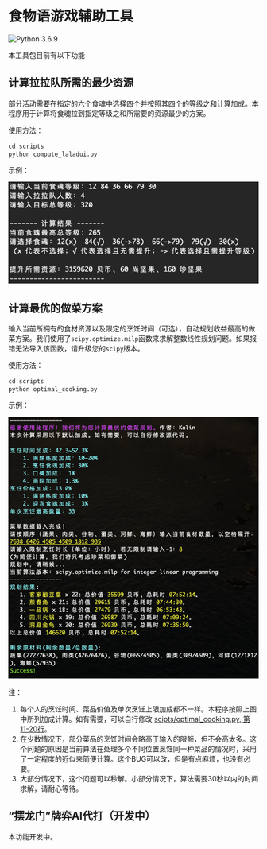 # 食物语游戏辅助工具
![Python 3.6.9](https://img.shields.io/badge/python-3.6.9-green.svg?style=plastic)

本工具包目前有以下功能

## 计算拉拉队所需的最少资源

部分活动需要在指定的六个食魂中选择四个并按照其四个的等级之和计算加成。本程序用于计算将食魂拉到指定等级之和所需要的资源最少的方案。

使用方法：

```shell
cd scripts
python compute_laladui.py
```

示例：

<img src="figures/laladui_example.png">


## 计算最优的做菜方案

输入当前所拥有的食材资源以及限定的烹饪时间（可选），自动规划收益最高的做菜方案。我们使用了`scipy.optimize.milp`函数来求解整数线性规划问题。如果报错无法导入该函数，请升级您的`scipy`版本。

使用方法：

```shell
cd scripts
python optimal_cooking.py
```

示例：

<img src="figures/cooking_example.png">

注：

1. 每个人的烹饪时间、菜品价值及单次烹饪上限加成都不一样。本程序按照上图中所列加成计算。如有需要，可以自行修改 [scipts/optimal_cooking.py, 第11-20行](./configs/chairs.json#11)。
2. 在少数情况下，部分菜品的烹饪时间会略高于输入的限额，但不会高太多。这个问题的原因是当前算法在处理多个不同位置烹饪同一种菜品的情况时，采用了一定程度的近似来简便计算。这个BUG可以改，但是有点麻烦，也没有必要。
3. 大部分情况下，这个问题可以秒解。小部分情况下，算法需要30秒以内的时间求解，请耐心等待。

## “摆龙门”牌弈AI代打（开发中）
本功能开发中。

